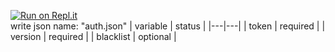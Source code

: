 [![Run on Repl.it](https://repl.it/badge/github/muhammadzaki693/Discord-bots)](https://repl.it/github/muhammadzaki693/Discord-bots)<br>
write json name: "auth.json"
| variable | status |
|---|---|
| token | required |
| version | required |
| blacklist | optional |